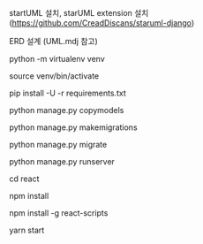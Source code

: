 startUML 설치, starUML extension 설치 (https://github.com/CreadDiscans/staruml-django)

ERD 설계 (UML.mdj 참고)

python -m virtualenv venv

source venv/bin/activate

pip install -U -r requirements.txt

python manage.py copymodels

python manage.py makemigrations

python manage.py migrate

python manage.py runserver

cd react

npm install

npm install -g react-scripts

yarn start
